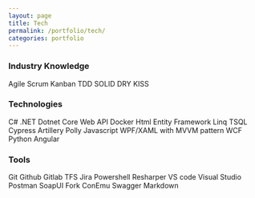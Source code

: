 ```yaml
---
layout: page
title: Tech
permalink: /portfolio/tech/
categories: portfolio
---
```


### Industry Knowledge
Agile
Scrum
Kanban
TDD
SOLID
DRY
KISS

### Technologies
C#
.NET
Dotnet Core
Web API
Docker
Html
Entity Framework
Linq
TSQL
Cypress
Artillery
Polly
Javascript
WPF/XAML with MVVM pattern
WCF
Python
Angular

### Tools
Git
Github
Gitlab
TFS
Jira
Powershell
Resharper
VS code
Visual Studio
Postman
SoapUI
Fork
ConEmu
Swagger
Markdown